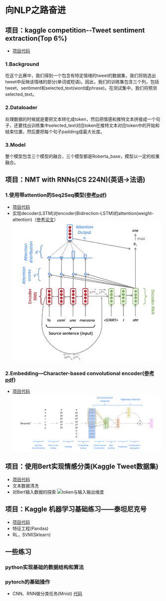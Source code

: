 # 向NLP之路奋进
## 项目：kaggle competition--Tweet sentiment extraction(Top 6%)
+ [项目代码](https://github.com/wuzhixin1010/Practice/tree/master/%E7%89%B9%E5%BE%81%E6%8F%90%E5%8F%96Kaggle-Tweet%20sentiment%20extration)
### 1.Background
在这个比赛中，我们得到一个包含有特定情绪的tweet的数据集，我们将挑选出tweet中反映该情绪的部分(单词或短语)。因此，我们的训练集包含三个列，包括tweet、sentiment和selected_text(word或phrase)。在测试集中，我们将预测selected_text。
### 2.Dataloader
处理数据的时候就是要把文本转化成token，然后把情感和推特文本拼接成一个句子，还要找出训练集中selected_text对应token在推特文本对应token中的开始和结束位置，然后要把每个句子padding成最大长度。
### 3.Model
整个模型包含三个模型的融合，三个模型都是Roberta_base，模型以一定的权重融合。
## 项目：NMT with RNNs(CS 224N)(英语->法语)
### 1.使用带attention的Seq2Seq模型([参考pdf](https://github.com/wuzhixin1010/Practice/blob/master/%E6%9C%BA%E5%99%A8%E7%BF%BB%E8%AF%91cs224N/%E5%8F%82%E8%80%83pdf/a4.pdf))
+ [项目代码](https://github.com/wuzhixin1010/Practice/tree/master/%E6%9C%BA%E5%99%A8%E7%BF%BB%E8%AF%91cs224N/CS224N-a4/a4)
+ 实现decoder(LSTM)对encoder(Bidirection-LSTM)的attention(weight-attention)（[参考论文](https://arxiv.org/pdf/1409.0473.pdf)）
![attention](图片/nmt-attention.png)

### 2.Embedding—Character-based convolutional encoder([参考pdf](https://github.com/wuzhixin1010/Practice/blob/master/%E6%9C%BA%E5%99%A8%E7%BF%BB%E8%AF%91cs224N/%E5%8F%82%E8%80%83pdf/a5.pdf))
+ [项目代码](https://github.com/wuzhixin1010/Practice/tree/master/%E6%9C%BA%E5%99%A8%E7%BF%BB%E8%AF%91cs224N/CS224N-a5)
![embedding](图片/nmt-embedding.png)


## 项目：使用Bert实现情感分类(Kaggle Tweet数据集) 
+ [项目代码](情感分类/bert_sentiment_clasifacation.ipynb)
+ 文本数据清洗
+ 对Bert输入数据的探索
![token与输入输出维度](https://github.com/wuzhixin1010/Practice/blob/master/%E5%9B%BE%E7%89%87/1.png)

## 项目：Kaggle 机器学习基础练习——泰坦尼克号  
+ [项目代码](机器学习—泰坦尼克号/tatannic.ipynb)
+ 特征工程(Pandas)
+ RL，SVM(Sklearn)

## 一些练习
### python实现基础的数据结构和算法
### pytorch的基础操作
+ CNN、RNN做分类任务(Mnist)  [代码](pytorch的基础练习/pytorch-10CNN.py)
